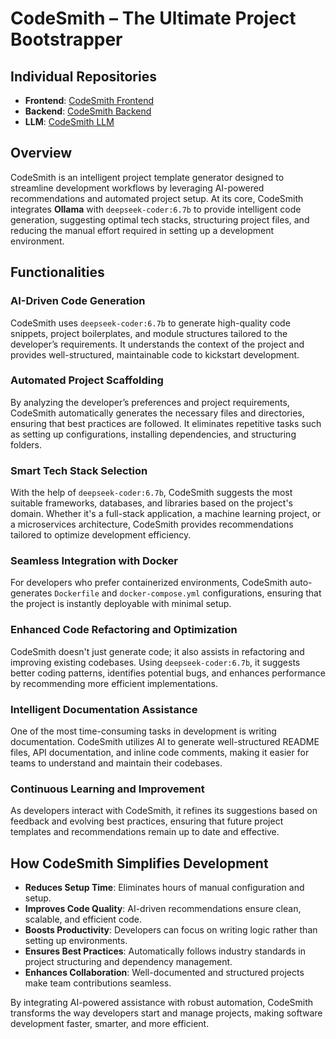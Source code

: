 # CodeSmith – The Ultimate Project Bootstrapper

## Individual Repositories
- **Frontend**: [CodeSmith Frontend](https://github.com/4xK0FFEE/codesmith-frontend)
- **Backend**: [CodeSmith Backend](https://github.com/4xK0FFEE/codesmith-backend)
- **LLM**: [CodeSmith LLM](https://github.com/4xK0FFEE/codesmith-llm)

## Overview
CodeSmith is an intelligent project template generator designed to streamline development workflows by leveraging AI-powered recommendations and automated project setup. At its core, CodeSmith integrates **Ollama** with `deepseek-coder:6.7b` to provide intelligent code generation, suggesting optimal tech stacks, structuring project files, and reducing the manual effort required in setting up a development environment.

## Functionalities
### AI-Driven Code Generation
CodeSmith uses `deepseek-coder:6.7b` to generate high-quality code snippets, project boilerplates, and module structures tailored to the developer’s requirements. It understands the context of the project and provides well-structured, maintainable code to kickstart development.

### Automated Project Scaffolding
By analyzing the developer’s preferences and project requirements, CodeSmith automatically generates the necessary files and directories, ensuring that best practices are followed. It eliminates repetitive tasks such as setting up configurations, installing dependencies, and structuring folders.

### Smart Tech Stack Selection
With the help of `deepseek-coder:6.7b`, CodeSmith suggests the most suitable frameworks, databases, and libraries based on the project's domain. Whether it's a full-stack application, a machine learning project, or a microservices architecture, CodeSmith provides recommendations tailored to optimize development efficiency.

### Seamless Integration with Docker
For developers who prefer containerized environments, CodeSmith auto-generates `Dockerfile` and `docker-compose.yml` configurations, ensuring that the project is instantly deployable with minimal setup.

### Enhanced Code Refactoring and Optimization
CodeSmith doesn't just generate code; it also assists in refactoring and improving existing codebases. Using `deepseek-coder:6.7b`, it suggests better coding patterns, identifies potential bugs, and enhances performance by recommending more efficient implementations.

### Intelligent Documentation Assistance
One of the most time-consuming tasks in development is writing documentation. CodeSmith utilizes AI to generate well-structured README files, API documentation, and inline code comments, making it easier for teams to understand and maintain their codebases.

### Continuous Learning and Improvement
As developers interact with CodeSmith, it refines its suggestions based on feedback and evolving best practices, ensuring that future project templates and recommendations remain up to date and effective.

## How CodeSmith Simplifies Development
- **Reduces Setup Time**: Eliminates hours of manual configuration and setup.
- **Improves Code Quality**: AI-driven recommendations ensure clean, scalable, and efficient code.
- **Boosts Productivity**: Developers can focus on writing logic rather than setting up environments.
- **Ensures Best Practices**: Automatically follows industry standards in project structuring and dependency management.
- **Enhances Collaboration**: Well-documented and structured projects make team contributions seamless.

By integrating AI-powered assistance with robust automation, CodeSmith transforms the way developers start and manage projects, making software development faster, smarter, and more efficient.
